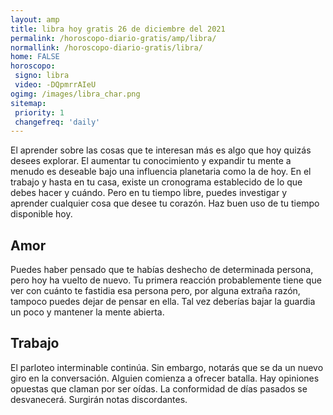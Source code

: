 ```yaml
---
layout: amp
title: libra hoy gratis 26 de diciembre del 2021 
permalink: /horoscopo-diario-gratis/amp/libra/
normallink: /horoscopo-diario-gratis/libra/
home: FALSE
horoscopo:
 signo: libra
 video: -DQpmrrAIeU
ogimg: /images/libra_char.png
sitemap:
 priority: 1
 changefreq: 'daily'
---
```



El aprender sobre las cosas que te interesan más es algo que hoy quizás desees explorar. El aumentar tu conocimiento y expandir tu mente a menudo es deseable bajo una influencia planetaria como la de hoy. En el trabajo y hasta en tu casa, existe un cronograma establecido de lo que debes hacer y cuándo. Pero en tu tiempo libre, puedes investigar y aprender cualquier cosa que desee tu corazón. Haz buen uso de tu tiempo disponible hoy.

## Amor

Puedes haber pensado que te habías deshecho de determinada persona, pero hoy ha vuelto de nuevo. Tu primera reacción probablemente tiene que ver con cuánto te fastidia esa persona pero, por alguna extraña razón, tampoco puedes dejar de pensar en ella. Tal vez deberías bajar la guardia un poco y mantener la mente abierta.

## Trabajo

El parloteo interminable continúa. Sin embargo, notarás que se da un nuevo giro en la conversación. Alguien comienza a ofrecer batalla. Hay opiniones opuestas que claman por ser oídas. La conformidad de días pasados se desvanecerá. Surgirán notas discordantes.